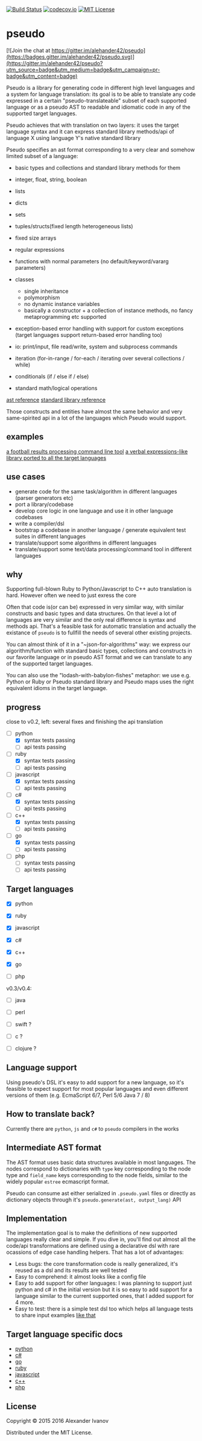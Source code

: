 [![Build Status](https://travis-ci.org/alehander42/pseudo.svg?branch=master)](https://travis-ci.org/alehander42/pseudo)
[![codecov.io](https://codecov.io/github/alehander42/pseudo/coverage.svg?branch=master)](https://codecov.io/github/alehander42/pseudo?branch=master)
[![MIT License](http://img.shields.io/badge/License-MIT-blue.svg)](LICENSE)

# pseudo

[![Join the chat at https://gitter.im/alehander42/pseudo](https://badges.gitter.im/alehander42/pseudo.svg)](https://gitter.im/alehander42/pseudo?utm_source=badge&utm_medium=badge&utm_campaign=pr-badge&utm_content=badge)

Pseudo is a library for generating code in different high level languages and a system for language translation: its goal is to be able to translate any code expressed in a certain "pseudo-translateable" subset of each supported language or as a pseudo AST to readable and idiomatic code in any of the supported target languages. 

Pseudo achieves that with translation on two layers: it uses the target language syntax and it can express standard library methods/api of language X using language Y's native standard library

Pseudo specifies an ast format corresponding to a very clear and somehow limited subset of a language:

  * basic types and collections and standard library methods for them
  
  * integer, float, string, boolean
  * lists
  * dicts
  * sets
  * tuples/structs(fixed length heterogeneous lists)
  * fixed size arrays
  * regular expressions

  * functions with normal parameters (no default/keyword/vararg parameters)
  * classes 
    * single inheritance
    * polymorphism
    * no dynamic instance variables
    * basically a constructor + a collection of instance methods, no fancy metaprogramming etc supported

  * exception-based error handling with support for custom exceptions
  (target languages support return-based error handling too)
  
  * io: print/input, file read/write, system and subprocess commands

  * iteration (for-in-range / for-each / iterating over several collections / while)
  * conditionals (if / else if / else)
  * standard math/logical operations

[ast reference](docs/ast.md)
[standard library reference](docs/library_reference.md)


Those constructs and entities have almost the same behavior and very same-spirited api in a lot of the languages which Pseudo would support.

## examples

[a football results processing command line tool](examples/football)
[a verbal expressions-like library ported to all the target languages](examples/verbal_expressions)
## use cases

  * generate code for the same task/algorithm in different languages (parser generators etc)
  * port a library/codebase
  * develop core logic in one language and use it in other language codebases
  * write a compiler/dsl
  * bootstrap a codebase in another language / generate equivalent test suites in different languages
  * translate/support some algorithms in different languages
  * translate/support some text/data processing/command tool in different languages

## why

Supporting full-blown Ruby to Python/Javascript to C++ auto translation is hard.
However often we need to just exress the core

Often that code is(or can be) expressed in very similar way, with
similar constructs and basic types and data structures. On that level
a lot of languages are very similar and the only real difference
is syntax and methods api. That's a feasible task for automatic translation
and actually the existance of `pseudo` is to fullfill the needs of several other
existing projects.

You can almost think of it in a "~json-for-algorithms" way: we express
our algorithm/function with standard basic types, collections and constructs in our favorite language or in pseudo AST format and we can translate to any of the supported target languages.

You can also use the "lodash-with-babylon-fishes" metaphor: we use e.g. Python or Ruby or Pseudo standard library and Pseudo maps uses the right equivalent idioms in the target language.


## progress

close to v0.2, left: several fixes and finishing the api translation

- [ ] python
  - [x] syntax tests passing
  - [ ] api tests passing
- [ ] ruby
  - [x] syntax tests passing
  - [ ] api tests passing
- [ ] javascript
  - [x] syntax tests passing
  - [ ] api tests passing
- [ ] c#
  - [x] syntax tests passing
  - [ ] api tests passing
- [ ] c++
  - [x] syntax tests passing
  - [ ] api tests passing
- [ ] go
  - [x] syntax tests passing
  - [ ] api tests passing
- [ ] php
  - [ ] syntax tests passing
  - [ ] api tests passing
 
## Target languages

- [x] python
- [x] ruby

- [x] javascript
- [x] c#
- [x] c++
- [x] go
- [ ] php

v0.3/v0.4:

- [ ] java
- [ ] perl

- [ ] swift ?
- [ ] c ?

- [ ] clojure ?

## Language support

Using pseudo's DSL it's easy to add support for a new language, so it's feasible to expect support for most popular languages and even different versions of them (e.g. EcmaScript 6/7, Perl 5/6 Java 7 / 8)

## How to translate back?

Currently there are `python`, `js` and `c#` to `pseudo` compilers in the works

## Intermediate AST format

The AST format uses basic data structures available in most languages. The nodes correspond to 
dictionaries with `type` key corresponding to the node type and `field_name` keys corresponding to
the node fields, similar to the widely popular `estree` ecmascript format.

Pseudo can consume ast either serialized in `.pseudo.yaml` files or directly as
dictionary objects through it's `pseudo.generate(ast, output_lang)` API

## Implementation

The implementation goal is to make the definitions of new supported languages  really clear and simple. If you dive in, you'll find out
almost all the code/api transformations are defined using a declarative dsl with rare ocassions 
of edge case handling helpers. That has a lot of advantages:
* Less bugs: the core transformation code is really generalized, it's reused as a dsl and its results are well tested
* Easy to comprehend: it almost looks like a config file
* Easy to add support for other languages: I was planning to support just python and c# in the initial version but it is so easy to add support for a language similar to the current supported ones, that I
added support for 4 more.
* Easy to test: there is a simple test dsl too which helps all language tests to share input examples [like that](pseudo/tests/test_ruby.py)

## Target language specific docs

* [python](docs/python.md)
* [c#](docs/csharp.md)
* [go](docs/go.md)
* [ruby](docs/ruby.md)
* [javascript](docs/javascript.md)
* [c++](docs/cpp.md)
* [php](docs/php.md)

## License

Copyright © 2015 2016 Alexander Ivanov

Distributed under the MIT License.

